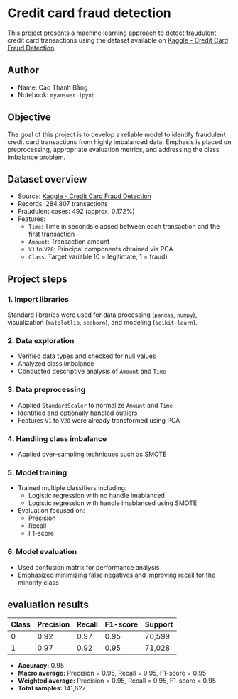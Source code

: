 # Credit card fraud detection

This project presents a machine learning approach to detect fraudulent credit card transactions using the dataset available on [Kaggle - Credit Card Fraud Detection](https://www.kaggle.com/datasets/mlg-ulb/creditcardfraud).

## Author

- Name: Cao Thanh Bằng  
- Notebook: `myanswer.ipynb`

## Objective

The goal of this project is to develop a reliable model to identify fraudulent credit card transactions from highly imbalanced data. Emphasis is placed on preprocessing, appropriate evaluation metrics, and addressing the class imbalance problem.

## Dataset overview

- Source: [Kaggle - Credit Card Fraud Detection](https://www.kaggle.com/datasets/mlg-ulb/creditcardfraud)
- Records: 284,807 transactions
- Fraudulent cases: 492 (approx. 0.172%)
- Features:
  - `Time`: Time in seconds elapsed between each transaction and the first transaction
  - `Amount`: Transaction amount
  - `V1` to `V28`: Principal components obtained via PCA
  - `Class`: Target variable (0 = legitimate, 1 = fraud)

## Project steps

### 1. Import libraries

Standard libraries were used for data processing (`pandas`, `numpy`), visualization (`matplotlib`, `seaborn`), and modeling (`scikit-learn`).

### 2. Data exploration

- Verified data types and checked for null values
- Analyzed class imbalance
- Conducted descriptive analysis of `Amount` and `Time`

### 3. Data preprocessing

- Applied `StandardScaler` to normalize `Amount` and `Time`
- Identified and optionally handled outliers
- Features `V1` to `V28` were already transformed using PCA

### 4. Handling class imbalance
- Applied over-sampling techniques such as SMOTE

### 5. Model training

- Trained multiple classifiers including:
  - Logistic regression with no handle imablanced
  - Logistic regression with handle imablanced using SMOTE
- Evaluation focused on:
  - Precision
  - Recall
  - F1-score

### 6. Model evaluation

- Used confusion matrix for performance analysis
- Emphasized minimizing false negatives and improving recall for the minority class

## evaluation results

| Class | Precision | Recall | F1-score | Support |
|-------|-----------|--------|----------|---------|
| 0     | 0.92      | 0.97   | 0.95     | 70,599  |
| 1     | 0.97      | 0.92   | 0.95     | 71,028  |

- **Accuracy:** 0.95  
- **Macro average:** Precision = 0.95, Recall = 0.95, F1-score = 0.95  
- **Weighted average:** Precision = 0.95, Recall = 0.95, F1-score = 0.95  
- **Total samples:** 141,627


